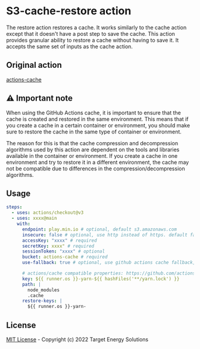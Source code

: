 # S3-cache-restore action

The restore action restores a cache. It works similarly to the cache action except that it doesn't have a post step to save the cache. This action provides granular ability to restore a cache without having to save it. It accepts the same set of inputs as the cache action.

## Original action

[actions-cache](https://github.com/tespkg/actions-cache)

## :warning: Important note

When using the GitHub Actions cache, it is important to ensure that the cache is created and restored in the same environment. This means that if you create a cache in a certain container or environment, you should make sure to restore the cache in the same type of container or environment.

The reason for this is that the cache compression and decompression algorithms used by this action are dependent on the tools and libraries available in the container or environment. If you create a cache in one environment and try to restore it in a different environment, the cache may not be compatible due to differences in the compression/decompression algorithms.

## Usage

```yaml
steps:
  - uses: actions/checkout@v3
  - uses: xxxx@main
    with:
      endpoint: play.min.io # optional, default s3.amazonaws.com
      insecure: false # optional, use http instead of https. default false
      accessKey: "xxxx" # required
      secretKey: xxxx" # required
      sessionToken: "xxxx" # optional
      bucket: actions-cache # required
      use-fallback: true # optional, use github actions cache fallback, default true

      # actions/cache compatible properties: https://github.com/actions/cache
      key: ${{ runner.os }}-yarn-${{ hashFiles('**/yarn.lock') }}
      path: |
        node_modules
        .cache
      restore-keys: |
        ${{ runner.os }}-yarn-
```

## License

[MIT License](https://github.com/tespkg/actions-cache/blob/main/LICENSE) - Copyright (c) 2022 Target Energy Solutions
